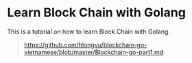# Learn Block Chain with Golang

This is a tutorial on how to learn Block Chain with Golang.

> https://github.com/hlongvu/blockchain-go-vietnamese/blob/master/Blockchain-go-part1.md
